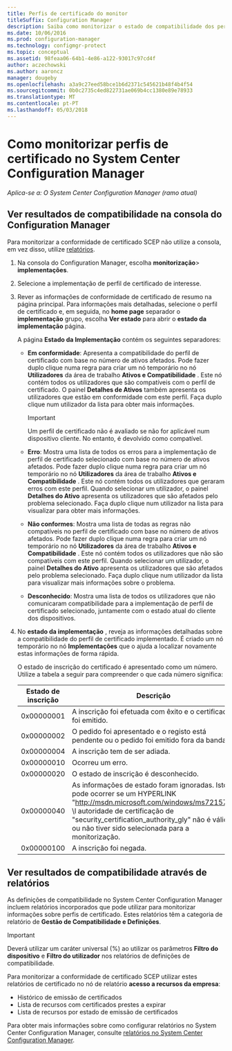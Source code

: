 ```yaml
---
title: Perfis de certificado do monitor
titleSuffix: Configuration Manager
description: Saiba como monitorizar o estado de compatibilidade dos perfis de certificado do System Center Configuration Manager.
ms.date: 10/06/2016
ms.prod: configuration-manager
ms.technology: configmgr-protect
ms.topic: conceptual
ms.assetid: 98feaa06-64b1-4e86-a122-93017c97cd4f
author: aczechowski
ms.author: aaroncz
manager: dougeby
ms.openlocfilehash: a3a9c27eed58bce1b6d2371c545621b48f4b4f54
ms.sourcegitcommit: 0b0c2735c4ed822731ae069b4cc1380e89e78933
ms.translationtype: MT
ms.contentlocale: pt-PT
ms.lasthandoff: 05/03/2018
---
```

# <a name="how-to-monitor-certificate-profiles-in-system-center-configuration-manager"></a>Como monitorizar perfis de certificado no System Center Configuration Manager

*Aplica-se a: O System Center Configuration Manager (ramo atual)*


##  <a name="view-compliance-results-in-the-configuration-manager-console"></a>Ver resultados de compatibilidade na consola do Configuration Manager  

Para monitorizar a conformidade de certificado SCEP não utilize a consola, em vez disso, utilize [relatórios](#view-compliance-results-by-using-reports). 

1.  Na consola do Configuration Manager, escolha **monitorização**>  **implementações**.  

3.  Selecione a implementação de perfil de certificado de interesse.  

4.  Rever as informações de conformidade de certificado de resumo na página principal. Para informações mais detalhadas, selecione o perfil de certificado e, em seguida, no **home page** separador o **implementação** grupo, escolha **Ver estado** para abrir o **estado da implementação** página.  

     A página **Estado da Implementação** contém os seguintes separadores:  

    -   **Em conformidade**: Apresenta a compatibilidade do perfil de certificado com base no número de ativos afetados. Pode fazer duplo clique numa regra para criar um nó temporário no nó **Utilizadores** da área de trabalho **Ativos e Compatibilidade** . Este nó contém todos os utilizadores que são compatíveis com o perfil de certificado. O painel **Detalhes de Ativos** também apresenta os utilizadores que estão em conformidade com este perfil. Faça duplo clique num utilizador da lista para obter mais informações.  

        > [!IMPORTANT]  
        >  Um perfil de certificado não é avaliado se não for aplicável num dispositivo cliente. No entanto, é devolvido como compatível.  

    -   **Erro**: Mostra uma lista de todos os erros para a implementação de perfil de certificado selecionado com base no número de ativos afetados. Pode fazer duplo clique numa regra para criar um nó temporário no nó **Utilizadores** da área de trabalho **Ativos e Compatibilidade** . Este nó contém todos os utilizadores que geraram erros com este perfil. Quando selecionar um utilizador, o painel **Detalhes do Ativo** apresenta os utilizadores que são afetados pelo problema selecionado. Faça duplo clique num utilizador na lista para visualizar para obter mais informações.  

    -   **Não conformes**: Mostra uma lista de todas as regras não compatíveis no perfil de certificado com base no número de ativos afetados. Pode fazer duplo clique numa regra para criar um nó temporário no nó **Utilizadores** da área de trabalho **Ativos e Compatibilidade** . Este nó contém todos os utilizadores que não são compatíveis com este perfil. Quando selecionar um utilizador, o painel **Detalhes do Ativo** apresenta os utilizadores que são afetados pelo problema selecionado. Faça duplo clique num utilizador da lista para visualizar mais informações sobre o problema.  

    -   **Desconhecido**: Mostra uma lista de todos os utilizadores que não comunicaram compatibilidade para a implementação de perfil de certificado selecionado, juntamente com o estado atual do cliente dos dispositivos.  

5.  No **estado da implementação** , reveja as informações detalhadas sobre a compatibilidade do perfil de certificado implementado. É criado um nó temporário no nó **Implementações** que o ajuda a localizar novamente estas informações de forma rápida.  

     O estado de inscrição do certificado é apresentado como um número. Utilize a tabela a seguir para compreender o que cada número significa:  

    |Estado de inscrição|Descrição|  
    |-----------------------|-----------------|  
    |0x00000001|A inscrição foi efetuada com êxito e o certificado foi emitido.|  
    |0x00000002|O pedido foi apresentado e o registo está pendente ou o pedido foi emitido fora da banda.|  
    |0x00000004|A inscrição tem de ser adiada.|  
    |0x00000010|Ocorreu um erro.|  
    |0x00000020|O estado de inscrição é desconhecido.|  
    |0x00000040|As informações de estado foram ignoradas. Isto pode ocorrer se um HYPERLINK "http://msdn.microsoft.com/windows/ms721572" \l autoridade de certificação de "security_certification_authority_gly" não é válida ou não tiver sido selecionada para a monitorização.|  
    |0x00000100|A inscrição foi negada.|  

##  <a name="view-compliance-results-by-using-reports"></a>Ver resultados de compatibilidade através de relatórios

 As definições de compatibilidade no System Center Configuration Manager incluem relatórios incorporados que pode utilizar para monitorizar informações sobre perfis de certificado. Estes relatórios têm a categoria de relatório de **Gestão de Compatibilidade e Definições**.  

> [!IMPORTANT]  
>  Deverá utilizar um caráter universal (%) ao utilizar os parâmetros **Filtro do dispositivo** e **Filtro do utilizador** nos relatórios de definições de compatibilidade.  

Para monitorizar a conformidade de certificado SCEP utilizar estes relatórios de certificado no nó de relatório **acesso a recursos da empresa**:  

 -   Histórico de emissão de certificados  
 -   Lista de recursos com certificados prestes a expirar  
 -   Lista de recursos por estado de emissão de certificados  



 Para obter mais informações sobre como configurar relatórios no System Center Configuration Manager, consulte [relatórios no System Center Configuration Manager](../../core/servers/manage/reporting.md).  
